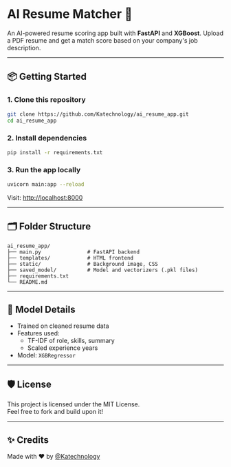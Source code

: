 # AI Resume Matcher 🚀

An AI-powered resume scoring app built with **FastAPI** and **XGBoost**. Upload a PDF resume and get a match score based on your company's job description.

---

## 📦 Getting Started

### 1. Clone this repository

```bash
git clone https://github.com/Katechnology/ai_resume_app.git
cd ai_resume_app
```

### 2. Install dependencies

```bash
pip install -r requirements.txt
```

### 3. Run the app locally

```bash
uvicorn main:app --reload
```

Visit: [http://localhost:8000](http://localhost:8000)

---

## 🗂 Folder Structure

```
ai_resume_app/
├── main.py               # FastAPI backend
├── templates/            # HTML frontend
├── static/               # Background image, CSS
├── saved_model/          # Model and vectorizers (.pkl files)
├── requirements.txt
└── README.md
```

---

## 🤖 Model Details

- Trained on cleaned resume data
- Features used:
  - TF-IDF of role, skills, summary
  - Scaled experience years
- Model: `XGBRegressor`

---

## 🛡 License

This project is licensed under the MIT License.  
Feel free to fork and build upon it!

---

## ✨ Credits

Made with ❤️ by [@Katechnology](https://github.com/Katechnology)
